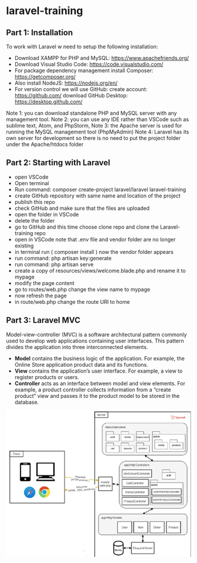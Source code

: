 # laravel-training

## Part 1: Installation
To work with Laravel w need to setup the following installation:
-	Download XAMPP for PHP and MySQL: https://www.apachefriends.org/
-	Download Visual Studio Code: https://code.visualstudio.com/
-	For package dependency management install Composer: https://getcomposer.org/
-	Also install NodeJS: https://nodejs.org/en/
-	For version control we will use GitHub:
	create account: https://github.com/
    download GitHub Desktop: https://desktop.github.com/

Note 1: you can download standalone PHP and MySQL server with any management tool.
Note 2: you can use any IDE rather than VSCode such as sublime text, Atom, and PhpStorm, 
Note 3: the Apache server is used for running the MySQL management tool (PhpMyAdmin)
Note 4: Laravel has its own server for development so there is no need to put the project folder under the Apache/htdocs folder 

## Part 2: Starting with Laravel 
 -	open VSCode
 -	Open terminal 
 -	Run command: composer create-project laravel/laravel laravel-training
 -	create GitHub repository with same name and location of the project
 -	publish this repo
 -	check GitHub and make sure that the files are uploaded
 -	open the folder in VSCode 
 -	delete the folder 
 -	go to GitHub and this time choose clone repo and clone the Laravel-training repo
 -	open in VSCode note that .env file and vendor folder are no longer existing 
 -	in terminal run ( composer install ) now the vendor folder appears 
 -	run command: php artisan key:generate
 -	run command: php artisan serve
 -	create a copy of resources/views/welcome.blade.php and rename it to mypage
 -	modify the page content 
 -	go to routes/web.php change the view name to mypage 
 -	now refresh the page 
 -	in route/web.php change the route URI to home 

## Part 3: Laravel MVC 
Model-view-controller (MVC) is a software architectural pattern commonly used to develop web applications containing user interfaces. This pattern divides the application into three interconnected elements.
* **Model** contains the business logic of the application. For example, the Online Store application product data and its functions.
* **View** contains the application’s user interface. For example, a view to register products or users.
* **Controller** acts as an interface between model and view elements. For example, a product controller collects information from a “create product” view and passes it to the product model to be stored in the database.

![Laravel MVC](/public/mvc.png)



